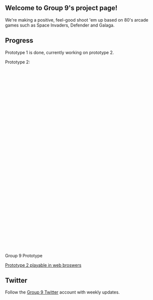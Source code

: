 ## Welcome to Group 9's project page!

We're making a positive, feel-good shoot 'em up based on 80's arcade games such as Space Invaders, Defender and Galaga. 

## Progress
Prototype 1 is done, currently working on prototype 2.
<blockquote class="imgur-embed-pub" lang="en" data-id="BsoB0C6"><a href="//imgur.com/BsoB0C6"></a></blockquote><script async src="//s.imgur.com/min/embed.js" charset="utf-8"></script>

Prototype 2:


  <head>
    <meta charset="utf-8">
    <meta http-equiv="Content-Type" content="text/html; charset=utf-8">
    <title>Unity WebGL Player | Group 9 Prototype</title>
    <link rel="shortcut icon" href="TemplateData/favicon.ico">
    <link rel="stylesheet" href="TemplateData/style.css">
    <script src="TemplateData/UnityProgress.js"></script>  
    <script src="Build/UnityLoader.js"></script>
    <script>
      var gameInstance = UnityLoader.instantiate("gameContainer", "Build/proto2WEB.json", {onProgress: UnityProgress});
    </script>
  </head>
  <body>
    <div class="webgl-content">
      <div id="gameContainer" style="width: 960px; height: 600px"></div>
      <div class="footer">
        <div class="webgl-logo"></div>
        <div class="fullscreen" onclick="gameInstance.SetFullscreen(1)"></div>
        <div class="title">Group 9 Prototype</div>
      </div>
    </div>
  </body>
</html>

 <a href="proto2WEB.html">Prototype 2 playable in web broswers</a> 

<blockquote class="imgur-embed-pub" lang="en" data-id="a/UvehY"><a href="//imgur.com/UvehY"></a></blockquote><script async src="//s.imgur.com/min/embed.js" charset="utf-8"></script>

## Twitter
Follow the [Group 9 Twitter](https://twitter.com/GCUGroup9) account with weekly updates.
